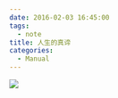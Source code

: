 ```yaml
---
date: 2016-02-03 16:45:00
tags:
  - note
title: 人生的真谛
categories:
  - Manual
---
```



![](你好人类.png)